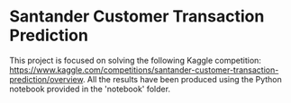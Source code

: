 # Santander Customer Transaction Prediction
This project is focused on solving the following Kaggle competition: https://www.kaggle.com/competitions/santander-customer-transaction-prediction/overview.
All the results have been produced using the Python notebook provided in the 'notebook' folder.
